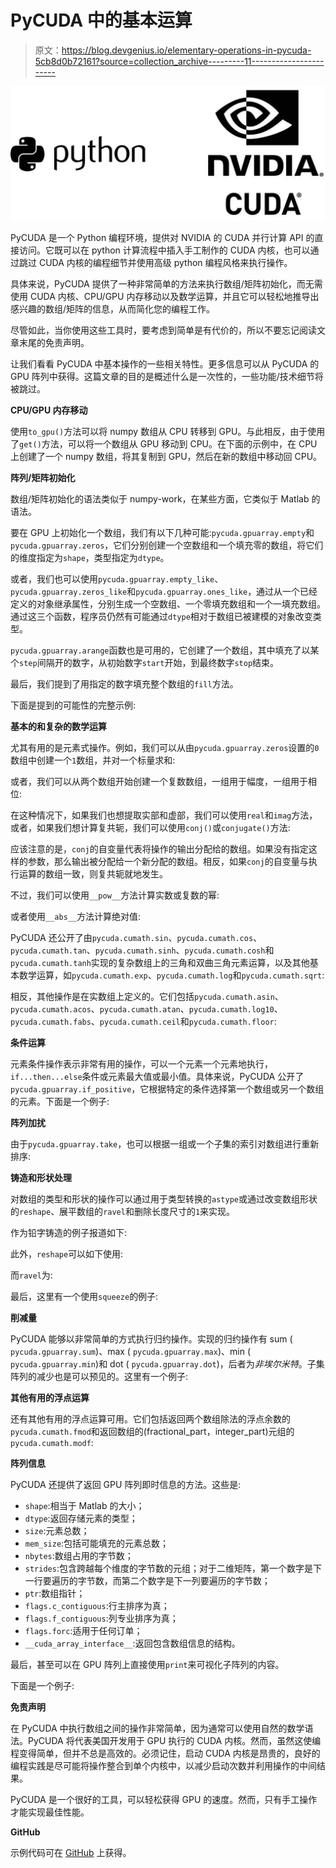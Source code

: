 # PyCUDA 中的基本运算

> 原文：<https://blog.devgenius.io/elementary-operations-in-pycuda-5cb8d0b72161?source=collection_archive---------11----------------------->

![](img/ff967817b9496045c8a03e1ab67c4f0e.png)

PyCUDA 是一个 Python 编程环境，提供对 NVIDIA 的 CUDA 并行计算 API 的直接访问。它既可以在 python 计算流程中插入手工制作的 CUDA 内核，也可以通过跳过 CUDA 内核的编程细节并使用高级 python 编程风格来执行操作。

具体来说，PyCUDA 提供了一种非常简单的方法来执行数组/矩阵初始化，而无需使用 CUDA 内核、CPU/GPU 内存移动以及数学运算，并且它可以轻松地推导出感兴趣的数组/矩阵的信息，从而简化您的编程工作。

尽管如此，当你使用这些工具时，要考虑到简单是有代价的，所以不要忘记阅读文章末尾的免责声明。

让我们看看 PyCUDA 中基本操作的一些相关特性。更多信息可以从 PyCUDA 的 GPU 阵列中获得。这篇文章的目的是概述什么是一次性的，一些功能/技术细节将被跳过。

**CPU/GPU 内存移动**

使用`to_gpu()`方法可以将 numpy 数组从 CPU 转移到 GPU。与此相反，由于使用了`get()`方法，可以将一个数组从 GPU 移动到 CPU。在下面的示例中，在 CPU 上创建了一个 numpy 数组，将其复制到 GPU，然后在新的数组中移动回 CPU。

**阵列/矩阵初始化**

数组/矩阵初始化的语法类似于 numpy-work，在某些方面，它类似于 Matlab 的语法。

要在 GPU 上初始化一个数组，我们有以下几种可能:`pycuda.gpuarray.empty`和`pycuda.gpuarray.zeros`，它们分别创建一个空数组和一个填充零的数组，将它们的维度指定为`shape`，类型指定为`dtype`。

或者，我们也可以使用`pycuda.gpuarray.empty_like`、`pycuda.gpuarray.zeros_like`和`pycuda.gpuarray.ones_like`，通过从一个已经定义的对象继承属性，分别生成一个空数组、一个零填充数组和一个一填充数组。通过这三个函数，程序员仍然有可能通过`dtype`相对于数组已被建模的对象改变类型。

`pycuda.gpuarray.arange`函数也是可用的，它创建了一个数组，其中填充了以某个`step`间隔开的数字，从初始数字`start`开始，到最终数字`stop`结束。

最后，我们提到了用指定的数字填充整个数组的`fill`方法。

下面是提到的可能性的完整示例:

**基本的和复杂的数学运算**

尤其有用的是元素式操作。例如，我们可以从由`pycuda.gpuarray.zeros`设置的`0`数组中创建一个`1`数组，并对一个标量求和:

或者，我们可以从两个数组开始创建一个复数数组，一组用于幅度，一组用于相位:

在这种情况下，如果我们也想提取实部和虚部，我们可以使用`real`和`imag`方法，或者，如果我们想计算复共轭，我们可以使用`conj()`或`conjugate()`方法:

应该注意的是，`conj`的自变量代表将操作的输出分配给的数组。如果没有指定这样的参数，那么输出被分配给一个新分配的数组。相反，如果`conj`的自变量与执行运算的数组一致，则复共轭就地发生。

不过，我们可以使用`__pow__`方法计算实数或复数的幂:

或者使用`__abs__`方法计算绝对值:

PyCUDA 还公开了由`pycuda.cumath.sin`、`pycuda.cumath.cos`、`pycuda.cumath.tan`、`pycuda.cumath.sinh`、`pycuda.cumath.cosh`和`pycuda.cumath.tanh`实现的复杂数组上的三角和双曲三角元素运算，以及其他基本数学运算，如`pycuda.cumath.exp`、`pycuda.cumath.log`和`pycuda.cumath.sqrt`:

相反，其他操作是在实数组上定义的。它们包括`pycuda.cumath.asin`、`pycuda.cumath.acos`、`pycuda.cumath.atan`、`pycuda.cumath.log10`、`pycuda.cumath.fabs`、`pycuda.cumath.ceil`和`pycuda.cumath.floor`:

**条件运算**

元素条件操作表示非常有用的操作，可以一个元素一个元素地执行，`if...then...else`条件或元素最大值或最小值。具体来说，PyCUDA 公开了`pycuda.gpuarray.if_positive`，它根据特定的条件选择第一个数组或另一个数组的元素。下面是一个例子:

**阵列加扰**

由于`pycuda.gpuarray.take`，也可以根据一组或一个子集的索引对数组进行重新排序:

**铸造和形状处理**

对数组的类型和形状的操作可以通过用于类型转换的`astype`或通过改变数组形状的`reshape`、展平数组的`ravel`和删除长度尺寸的`1`来实现。

作为铅字铸造的例子报道如下:

此外，`reshape`可以如下使用:

而`ravel`为:

最后，这里有一个使用`squeeze`的例子:

**削减量**

PyCUDA 能够以非常简单的方式执行归约操作。实现的归约操作有 sum ( `pycuda.gpuarray.sum`)、max ( `pycuda.gpuarray.max`)、min ( `pycuda.gpuarray.min`)和 dot ( `pycuda.gpuarray.dot`)，后者为*非埃尔米特*。子集阵列的减少也是可以预见的。这里有一个例子:

**其他有用的浮点运算**

还有其他有用的浮点运算可用。它们包括返回两个数组除法的浮点余数的`pycuda.cumath.fmod`和返回数组的(fractional_part，integer_part)元组的`pycuda.cumath.modf`:

**阵列信息**

PyCUDA 还提供了返回 GPU 阵列即时信息的方法。这些是:

*   `shape`:相当于 Matlab 的大小；
*   `dtype`:返回存储元素的类型；
*   `size`:元素总数；
*   `mem_size`:包括可能填充的元素总数；
*   `nbytes`:数组占用的字节数；
*   `strides`:包含跨越每个维度的字节数的元组；对于二维矩阵，第一个数字是下一行要遍历的字节数，而第二个数字是下一列要遍历的字节数；
*   `ptr`:数组指针；
*   `flags.c_contiguous`:行主排序为真；
*   `flags.f_contiguous`:列专业排序为真；
*   `flags.forc`:适用于任何订单；
*   `__cuda_array_interface__`:返回包含数组信息的结构。

最后，甚至可以在 GPU 阵列上直接使用`print`来可视化子阵列的内容。

下面是一个例子:

**免责声明**

在 PyCUDA 中执行数组之间的操作非常简单，因为通常可以使用自然的数学语法。PyCUDA 将代表美国开发用于 GPU 执行的 CUDA 内核。然而，虽然这使编程变得简单，但并不总是高效的。必须记住，启动 CUDA 内核是昂贵的，良好的编程实践是尽可能将操作整合到单个内核中，以减少启动次数并利用操作的中间结果。

PyCUDA 是一个很好的工具，可以轻松获得 GPU 的速度。然而，只有手工操作才能实现最佳性能。

**GitHub**

示例代码可在 [GitHub](https://github.com/vitalitylearning2021/PyCUDA/tree/main/elementaryOperations) 上获得。